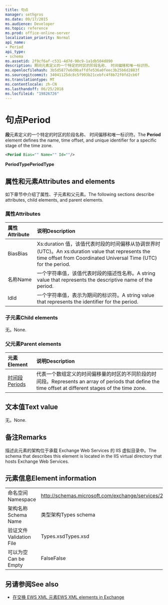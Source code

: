 ```yaml
---
title: 句点
manager: sethgros
ms.date: 09/17/2015
ms.audience: Developer
ms.topic: reference
ms.prod: office-online-server
localization_priority: Normal
api_name:
- Period
api_type:
- schema
ms.assetid: 2f9cf6af-c531-4d7d-90c9-1a1db504d890
description: 期间元素定义的一个特定的时区的阶段名称、 时间偏移和唯一标识符。
ms.openlocfilehash: 3b5d5877e6d9baffdfe536a0feec3b25b6d2883f
ms.sourcegitcommit: 34041125dc8c5f993b21cebfc4f8b72f0fd2cb6f
ms.translationtype: MT
ms.contentlocale: zh-CN
ms.lasthandoff: 06/25/2018
ms.locfileid: "19826726"
---
```

# <a name="period"></a><span data-ttu-id="98e19-103">句点</span><span class="sxs-lookup"><span data-stu-id="98e19-103">Period</span></span>

<span data-ttu-id="98e19-104">**段**元素定义的一个特定的时区的阶段名称、 时间偏移和唯一标识符。</span><span class="sxs-lookup"><span data-stu-id="98e19-104">The **Period** element defines the name, time offset, and unique identifier for a specific stage of the time zone.</span></span> 
  
```xml
<Period Bias="" Name="" Id=""/>
```

 <span data-ttu-id="98e19-105">**PeriodType**</span><span class="sxs-lookup"><span data-stu-id="98e19-105">**PeriodType**</span></span>
## <a name="attributes-and-elements"></a><span data-ttu-id="98e19-106">属性和元素</span><span class="sxs-lookup"><span data-stu-id="98e19-106">Attributes and elements</span></span>

<span data-ttu-id="98e19-107">如下章节中介绍了属性、子元素和父元素。</span><span class="sxs-lookup"><span data-stu-id="98e19-107">The following sections describe attributes, child elements, and parent elements.</span></span>
  
### <a name="attributes"></a><span data-ttu-id="98e19-108">属性</span><span class="sxs-lookup"><span data-stu-id="98e19-108">Attributes</span></span>

|<span data-ttu-id="98e19-109">**属性**</span><span class="sxs-lookup"><span data-stu-id="98e19-109">**Attribute**</span></span>|<span data-ttu-id="98e19-110">**说明**</span><span class="sxs-lookup"><span data-stu-id="98e19-110">**Description**</span></span>|
|:-----|:-----|
|<span data-ttu-id="98e19-111">Bias</span><span class="sxs-lookup"><span data-stu-id="98e19-111">Bias</span></span>  <br/> |<span data-ttu-id="98e19-112">Xs:duration 值，该值代表时段的时间偏移从协调世界时 (UTC)。</span><span class="sxs-lookup"><span data-stu-id="98e19-112">An xs:duration value that represents the time offset from Coordinated Universal Time (UTC) for the period.</span></span>  <br/> |
|<span data-ttu-id="98e19-113">名称</span><span class="sxs-lookup"><span data-stu-id="98e19-113">Name</span></span>  <br/> |<span data-ttu-id="98e19-114">一个字符串值，该值代表时段的描述性名称。</span><span class="sxs-lookup"><span data-stu-id="98e19-114">A string value that represents the descriptive name of the period.</span></span>  <br/> |
|<span data-ttu-id="98e19-115">Id</span><span class="sxs-lookup"><span data-stu-id="98e19-115">Id</span></span>  <br/> |<span data-ttu-id="98e19-116">一个字符串值，表示为期间的标识符。</span><span class="sxs-lookup"><span data-stu-id="98e19-116">A string value that represents the identifier for the period.</span></span>  <br/> |
   
### <a name="child-elements"></a><span data-ttu-id="98e19-117">子元素</span><span class="sxs-lookup"><span data-stu-id="98e19-117">Child elements</span></span>

<span data-ttu-id="98e19-118">无。</span><span class="sxs-lookup"><span data-stu-id="98e19-118">None.</span></span>
  
### <a name="parent-elements"></a><span data-ttu-id="98e19-119">父元素</span><span class="sxs-lookup"><span data-stu-id="98e19-119">Parent elements</span></span>

|<span data-ttu-id="98e19-120">**元素**</span><span class="sxs-lookup"><span data-stu-id="98e19-120">**Element**</span></span>|<span data-ttu-id="98e19-121">**说明**</span><span class="sxs-lookup"><span data-stu-id="98e19-121">**Description**</span></span>|
|:-----|:-----|
|[<span data-ttu-id="98e19-122">时间段</span><span class="sxs-lookup"><span data-stu-id="98e19-122">Periods</span></span>](periods.md) <br/> |<span data-ttu-id="98e19-123">代表一个数组定义的时间偏移量的时区的不同阶段的时间段。</span><span class="sxs-lookup"><span data-stu-id="98e19-123">Represents an array of periods that define the time offset at different stages of the time zone.</span></span>  <br/> |
   
## <a name="text-value"></a><span data-ttu-id="98e19-124">文本值</span><span class="sxs-lookup"><span data-stu-id="98e19-124">Text value</span></span>

<span data-ttu-id="98e19-125">无。</span><span class="sxs-lookup"><span data-stu-id="98e19-125">None.</span></span>
  
## <a name="remarks"></a><span data-ttu-id="98e19-126">备注</span><span class="sxs-lookup"><span data-stu-id="98e19-126">Remarks</span></span>

<span data-ttu-id="98e19-127">描述此元素的架构位于承载 Exchange Web Services 的 IIS 虚拟目录中。</span><span class="sxs-lookup"><span data-stu-id="98e19-127">The schema that describes this element is located in the IIS virtual directory that hosts Exchange Web Services.</span></span>
  
## <a name="element-information"></a><span data-ttu-id="98e19-128">元素信息</span><span class="sxs-lookup"><span data-stu-id="98e19-128">Element information</span></span>

|||
|:-----|:-----|
|<span data-ttu-id="98e19-129">命名空间</span><span class="sxs-lookup"><span data-stu-id="98e19-129">Namespace</span></span>  <br/> |http://schemas.microsoft.com/exchange/services/2006/types  <br/> |
|<span data-ttu-id="98e19-130">架构名称</span><span class="sxs-lookup"><span data-stu-id="98e19-130">Schema Name</span></span>  <br/> |<span data-ttu-id="98e19-131">类型架构</span><span class="sxs-lookup"><span data-stu-id="98e19-131">Types schema</span></span>  <br/> |
|<span data-ttu-id="98e19-132">验证文件</span><span class="sxs-lookup"><span data-stu-id="98e19-132">Validation File</span></span>  <br/> |<span data-ttu-id="98e19-133">Types.xsd</span><span class="sxs-lookup"><span data-stu-id="98e19-133">Types.xsd</span></span>  <br/> |
|<span data-ttu-id="98e19-134">可以为空</span><span class="sxs-lookup"><span data-stu-id="98e19-134">Can be Empty</span></span>  <br/> |<span data-ttu-id="98e19-135">False</span><span class="sxs-lookup"><span data-stu-id="98e19-135">False</span></span>  <br/> |
   
## <a name="see-also"></a><span data-ttu-id="98e19-136">另请参阅</span><span class="sxs-lookup"><span data-stu-id="98e19-136">See also</span></span>



- [<span data-ttu-id="98e19-137">在交换 EWS XML 元素</span><span class="sxs-lookup"><span data-stu-id="98e19-137">EWS XML elements in Exchange</span></span>](ews-xml-elements-in-exchange.md)

